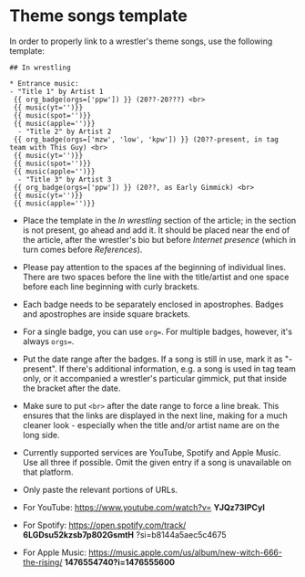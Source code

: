 # Theme songs template

In order to properly link to a wrestler's theme songs, use the following template:

```
## In wrestling

* Entrance music:
- "Title 1" by Artist 1
 {{ org_badge(orgs=['ppw']) }} (20??-20???) <br>
 {{ music(yt='')}}
 {{ music(spot='')}}
 {{ music(apple='')}}
  - "Title 2" by Artist 2
 {{ org_badge(orgs=['mzw', 'low', 'kpw']) }} (20??-present, in tag team with This Guy) <br>
 {{ music(yt='')}}
 {{ music(spot='')}}
 {{ music(apple='')}}
  - "Title 3" by Artist 3
 {{ org_badge(orgs=['ppw']) }} (20??, as Early Gimmick) <br>
 {{ music(yt='')}}
 {{ music(apple='')}}
```

* Place the template in the _In wrestling_ section of the article; in the section is not present, go ahead and add it. It should be placed near the end of the article, after the wrestler's bio but before _Internet presence_ (which in turn comes before _References_).

* Please pay attention to the spaces af the beginning of individual lines. There are two spaces before the line with the title/artist and one space before each line beginning with curly brackets.

* Each badge needs to be separately enclosed in apostrophes. Badges and apostrophes are inside square brackets.

* For a single badge, you can use ```org=```. For multiple badges, however, it's always ```orgs=```.

* Put the date range after the badges. If a song is still in use, mark it as "-present". If there's additional information, e.g. a song is used in tag team only, or it accompanied a wrestler's particular gimmick, put that inside the bracket after the date.

* Make sure to put ```<br>``` after the date range to force a line break. This ensures that the links are displayed in the next line, making for a much cleaner look - especially when the title and/or artist name are on the long side.

* Currently supported services are YouTube, Spotify and Apple Music. Use all three if possible. Omit the given entry if a song is unavailable on that platform.

* Only paste the relevant portions of URLs.

* For YouTube: https://www.youtube.com/watch?v= **YJQz73IPCyI**

* For Spotify: https://open.spotify.com/track/ **6LGDsu52kzsb7p802GsmtH** ?si=b8144a5aec5c4675

* For Apple Music: https://music.apple.com/us/album/new-witch-666-the-rising/ **1476554740?i=1476555600**
